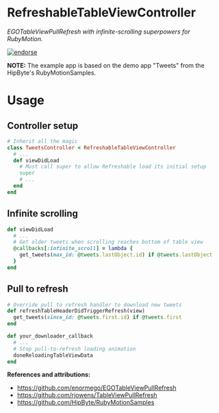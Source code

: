RefreshableTableViewController
==============================
_EGOTableViewPullRefresh with infinite-scrolling superpowers for RubyMotion._

[![endorse](http://api.coderwall.com/wilhelmbot/endorsecount.png)](http://coderwall.com/wilhelmbot)

**NOTE:** The example app is based on the demo app "Tweets" from the HipByte's RubyMotionSamples.

Usage
=
Controller setup
-
```ruby
# Inherit all the magic
class TweetsController < RefreshableTableViewController
  # ...
  def viewDidLoad
    # Must call super to allow Refreshable load its initial setup
    super
    # ...
  end
end
```
Infinite scrolling
-
```ruby
def viewDidLoad
  # ...
  # Get older tweets when scrolling reaches bottom of table view
  @callbacks[:infinite_scroll] = lambda {
    get_tweets(max_id: @tweets.lastObject.id) if @tweets.lastObject
  }
end
```
Pull to refresh
-
```ruby
# Override pull to refresh handler to download new tweets
def refreshTableHeaderDidTriggerRefresh(view)
  get_tweets(since_id: @tweets.first.id) if @tweets.first
end

def your_downloader_callback
  # ...
  # Stop pull-to-refresh loading animation
  doneReloadingTableViewData
end
```

**References and attributions:**  
* https://github.com/enormego/EGOTableViewPullRefresh  
* https://github.com/rjowens/TableViewPullRefresh  
* https://github.com/HipByte/RubyMotionSamples  

